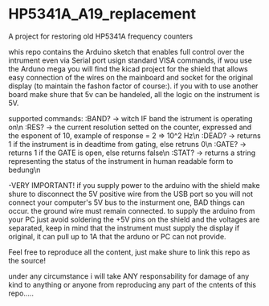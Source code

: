 # HP5341A_A19_replacement

A project for restoring old HP5341A frequency counters

whis repo contains the Arduino sketch that enables full control over the intrument even via Serial port usign standard VISA commands, if wou use the Arduno mega you will find the kicad project for the shield that allows easy connection of the wires on the mainboard and socket for the original display (to maintain the fashon factor of course:).
if you with to use another board make shure that 5v can be handeled, all the logic on the instrument is 5V.

supported commands:
:BAND?   ->   witch IF band the istrument is operating on\n
:RES?    ->   the current resolution setted on the counter, expressed and the esponent of 10, example of response = 2 => 10^2 Hz\n
:DEAD?   ->   returns 1 if the instrument is in deadtime from gating, else retruns 0\n
:GATE?   ->   returns 1 if the GATE is open, else returns false\n
:STAT?   ->   returns a string representing the status of the instrument in human readable form to bedung\n

-VERY IMPORTANT!
if you supply power to the arduino with the shield make shure to disconnect the 5V positive wire from the USB port so you will not connect your computer's 5V bus to the insturment one, BAD things can occur. the ground wire must remain connected. to supply the arduino from your PC just avoid soldering the +5V pins on the shield and the voltages are separated, keep in mind that the instrument must supply the display if original, it can pull up to 1A that the arduno or PC can not provide.


Feel free to reproduce all the content, just make shure to link this repo as the source!

under any circumstance i will take ANY responsability for damage of any kind to anything or anyone from reproducing any part of the cntents of this repo.....
